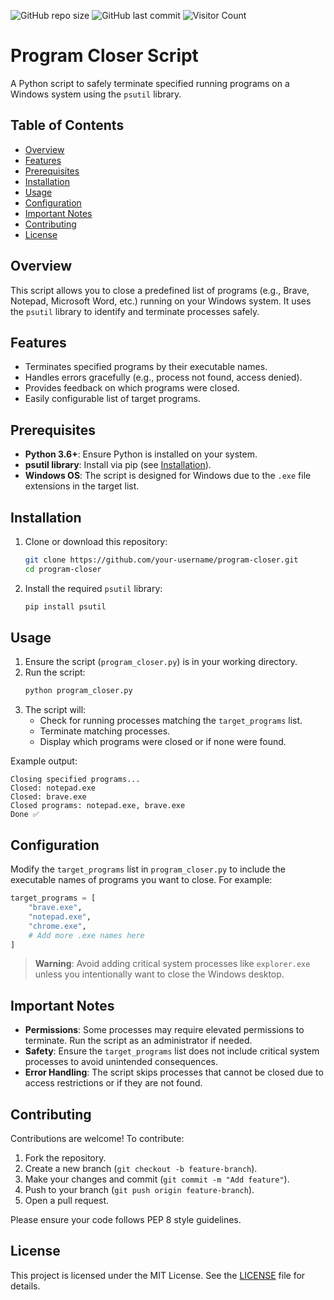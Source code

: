 ![GitHub repo size](https://img.shields.io/github/repo-size/Shimu-I/program_closer)
![GitHub last commit](https://img.shields.io/github/last-commit/Shimu-I/program_closer)
![Visitor Count](https://visitor-badge.laobi.icu/badge?page_id=Shimu-I/program_closer)

# Program Closer Script

A Python script to safely terminate specified running programs on a Windows system using the `psutil` library.

## Table of Contents
- [Overview](#overview)
- [Features](#features)
- [Prerequisites](#prerequisites)
- [Installation](#installation)
- [Usage](#usage)
- [Configuration](#configuration)
- [Important Notes](#important-notes)
- [Contributing](#contributing)
- [License](#license)

## Overview
This script allows you to close a predefined list of programs (e.g., Brave, Notepad, Microsoft Word, etc.) running on your Windows system. It uses the `psutil` library to identify and terminate processes safely.

## Features
- Terminates specified programs by their executable names.
- Handles errors gracefully (e.g., process not found, access denied).
- Provides feedback on which programs were closed.
- Easily configurable list of target programs.

## Prerequisites
- **Python 3.6+**: Ensure Python is installed on your system.
- **psutil library**: Install via pip (see [Installation](#installation)).
- **Windows OS**: The script is designed for Windows due to the `.exe` file extensions in the target list.

## Installation
1. Clone or download this repository:
   ```bash
   git clone https://github.com/your-username/program-closer.git
   cd program-closer
   ```
2. Install the required `psutil` library:
   ```bash
   pip install psutil
   ```

## Usage
1. Ensure the script (`program_closer.py`) is in your working directory.
2. Run the script:
   ```bash
   python program_closer.py
   ```
3. The script will:
   - Check for running processes matching the `target_programs` list.
   - Terminate matching processes.
   - Display which programs were closed or if none were found.

Example output:
```
Closing specified programs...
Closed: notepad.exe
Closed: brave.exe
Closed programs: notepad.exe, brave.exe
Done ✅
```

## Configuration
Modify the `target_programs` list in `program_closer.py` to include the executable names of programs you want to close. For example:
```python
target_programs = [
    "brave.exe",
    "notepad.exe",
    "chrome.exe",
    # Add more .exe names here
]
```
> **Warning**: Avoid adding critical system processes like `explorer.exe` unless you intentionally want to close the Windows desktop.

## Important Notes
- **Permissions**: Some processes may require elevated permissions to terminate. Run the script as an administrator if needed.
- **Safety**: Ensure the `target_programs` list does not include critical system processes to avoid unintended consequences.
- **Error Handling**: The script skips processes that cannot be closed due to access restrictions or if they are not found.

## Contributing
Contributions are welcome! To contribute:
1. Fork the repository.
2. Create a new branch (`git checkout -b feature-branch`).
3. Make your changes and commit (`git commit -m "Add feature"`).
4. Push to your branch (`git push origin feature-branch`).
5. Open a pull request.

Please ensure your code follows PEP 8 style guidelines.

## License
This project is licensed under the MIT License. See the [LICENSE](LICENSE) file for details.
